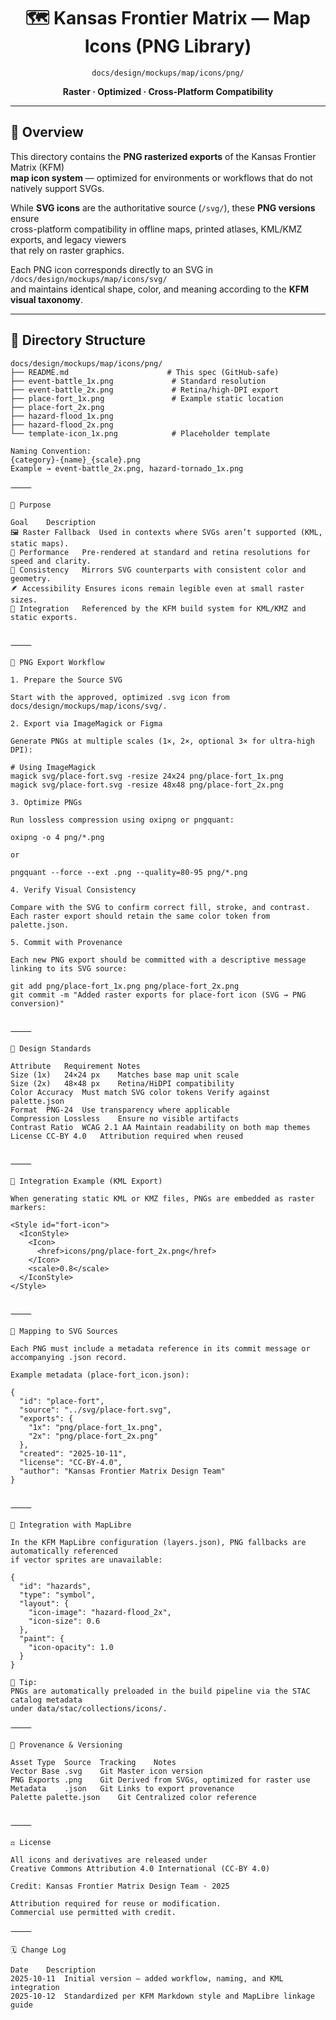 <div align="center">

# 🗺️ Kansas Frontier Matrix — Map Icons (PNG Library)  
`docs/design/mockups/map/icons/png/`

**Raster · Optimized · Cross-Platform Compatibility**

</div>

---

## 🧭 Overview

This directory contains the **PNG rasterized exports** of the Kansas Frontier Matrix (KFM)  
**map icon system** — optimized for environments or workflows that do not natively support SVGs.  

While **SVG icons** are the authoritative source (`/svg/`), these **PNG versions** ensure  
cross-platform compatibility in offline maps, printed atlases, KML/KMZ exports, and legacy viewers  
that rely on raster graphics.

Each PNG icon corresponds directly to an SVG in `/docs/design/mockups/map/icons/svg/`  
and maintains identical shape, color, and meaning according to the **KFM visual taxonomy**.

---

## 📁 Directory Structure

```text
docs/design/mockups/map/icons/png/
├── README.md                      # This spec (GitHub-safe)
├── event-battle_1x.png             # Standard resolution
├── event-battle_2x.png             # Retina/high-DPI export
├── place-fort_1x.png               # Example static location
├── place-fort_2x.png
├── hazard-flood_1x.png
├── hazard-flood_2x.png
└── template-icon_1x.png            # Placeholder template

Naming Convention:
{category}-{name}_{scale}.png
Example → event-battle_2x.png, hazard-tornado_1x.png

⸻

🎯 Purpose

Goal	Description
🖼️ Raster Fallback	Used in contexts where SVGs aren’t supported (KML, static maps).
🧮 Performance	Pre-rendered at standard and retina resolutions for speed and clarity.
🧭 Consistency	Mirrors SVG counterparts with consistent color and geometry.
🪶 Accessibility	Ensures icons remain legible even at small raster sizes.
🧩 Integration	Referenced by the KFM build system for KML/KMZ and static exports.


⸻

🧱 PNG Export Workflow

1. Prepare the Source SVG

Start with the approved, optimized .svg icon from
docs/design/mockups/map/icons/svg/.

2. Export via ImageMagick or Figma

Generate PNGs at multiple scales (1×, 2×, optional 3× for ultra-high DPI):

# Using ImageMagick
magick svg/place-fort.svg -resize 24x24 png/place-fort_1x.png
magick svg/place-fort.svg -resize 48x48 png/place-fort_2x.png

3. Optimize PNGs

Run lossless compression using oxipng or pngquant:

oxipng -o 4 png/*.png

or

pngquant --force --ext .png --quality=80-95 png/*.png

4. Verify Visual Consistency

Compare with the SVG to confirm correct fill, stroke, and contrast.
Each raster export should retain the same color token from palette.json.

5. Commit with Provenance

Each new PNG export should be committed with a descriptive message linking to its SVG source:

git add png/place-fort_1x.png png/place-fort_2x.png
git commit -m "Added raster exports for place-fort icon (SVG → PNG conversion)"


⸻

🎨 Design Standards

Attribute	Requirement	Notes
Size (1x)	24×24 px	Matches base map unit scale
Size (2x)	48×48 px	Retina/HiDPI compatibility
Color Accuracy	Must match SVG color tokens	Verify against palette.json
Format	PNG-24	Use transparency where applicable
Compression	Lossless	Ensure no visible artifacts
Contrast Ratio	WCAG 2.1 AA	Maintain readability on both map themes
License	CC-BY 4.0	Attribution required when reused


⸻

🧮 Integration Example (KML Export)

When generating static KML or KMZ files, PNGs are embedded as raster markers:

<Style id="fort-icon">
  <IconStyle>
    <Icon>
      <href>icons/png/place-fort_2x.png</href>
    </Icon>
    <scale>0.8</scale>
  </IconStyle>
</Style>


⸻

🧩 Mapping to SVG Sources

Each PNG must include a metadata reference in its commit message or accompanying .json record.

Example metadata (place-fort_icon.json):

{
  "id": "place-fort",
  "source": "../svg/place-fort.svg",
  "exports": {
    "1x": "png/place-fort_1x.png",
    "2x": "png/place-fort_2x.png"
  },
  "created": "2025-10-11",
  "license": "CC-BY-4.0",
  "author": "Kansas Frontier Matrix Design Team"
}


⸻

🧠 Integration with MapLibre

In the KFM MapLibre configuration (layers.json), PNG fallbacks are automatically referenced
if vector sprites are unavailable:

{
  "id": "hazards",
  "type": "symbol",
  "layout": {
    "icon-image": "hazard-flood_2x",
    "icon-size": 0.6
  },
  "paint": {
    "icon-opacity": 1.0
  }
}

🧩 Tip:
PNGs are automatically preloaded in the build pipeline via the STAC catalog metadata
under data/stac/collections/icons/.

⸻

🔐 Provenance & Versioning

Asset Type	Source	Tracking	Notes
Vector Base	.svg	Git	Master icon version
PNG Exports	.png	Git	Derived from SVGs, optimized for raster use
Metadata	.json	Git	Links to export provenance
Palette	palette.json	Git	Centralized color reference


⸻

⚖️ License

All icons and derivatives are released under
Creative Commons Attribution 4.0 International (CC-BY 4.0)

Credit: Kansas Frontier Matrix Design Team · 2025

Attribution required for reuse or modification.
Commercial use permitted with credit.

⸻

🗓️ Change Log

Date	Description
2025-10-11	Initial version — added workflow, naming, and KML integration
2025-10-12	Standardized per KFM Markdown style and MapLibre linkage guide
